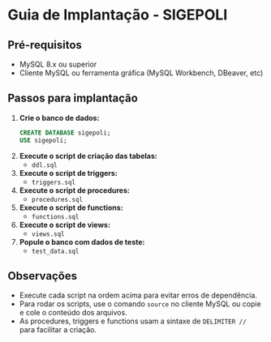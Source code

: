 # Guia de Implantação - SIGEPOLI

## Pré-requisitos
- MySQL 8.x ou superior
- Cliente MySQL ou ferramenta gráfica (MySQL Workbench, DBeaver, etc)

## Passos para implantação

1. **Crie o banco de dados:**
   ```sql
   CREATE DATABASE sigepoli;
   USE sigepoli;
   ```
2. **Execute o script de criação das tabelas:**
   - `ddl.sql`
3. **Execute o script de triggers:**
   - `triggers.sql`
4. **Execute o script de procedures:**
   - `procedures.sql`
5. **Execute o script de functions:**
   - `functions.sql`
6. **Execute o script de views:**
   - `views.sql`
7. **Popule o banco com dados de teste:**
   - `test_data.sql`

## Observações
- Execute cada script na ordem acima para evitar erros de dependência.
- Para rodar os scripts, use o comando `source` no cliente MySQL ou copie e cole o conteúdo dos arquivos.
- As procedures, triggers e functions usam a sintaxe de `DELIMITER //` para facilitar a criação. 